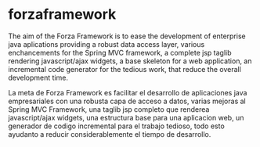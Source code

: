 # forzaframework
The aim of the Forza Framework is to ease the development of enterprise java aplications providing a robust data access layer, various enchancements for the Spring MVC framework, a complete jsp taglib rendering javascript/ajax widgets, a base skeleton for a web application, an incremental code generator for the tedious work, that reduce the overall development time.

La meta de Forza Framework es facilitar el desarrollo de aplicaciones java empresariales con una robusta capa de acceso a datos, varias mejoras al Spring MVC Framework, una taglib jsp completo que renderea javascript/ajax widgets, una estructura base para una aplicacion web, un generador de codigo incremental para el trabajo tedioso, todo esto ayudanto a reducir considerablemente el tiempo de desarrollo.
